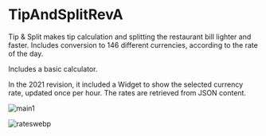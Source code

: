 # TipAndSplitRevA

Tip & Split makes tip calculation and splitting the restaurant bill lighter and faster. 
Includes conversion to 146 different currencies, according to the rate of the day.
 
Includes a basic calculator.
 
In the 2021 revision, it included a Widget to show the selected currency rate, updated once 
per hour. The rates are retrieved from JSON content.

 
![main1](https://user-images.githubusercontent.com/46427497/222989172-73c496b6-e59f-46c5-874a-c12ae197f44e.jpg)


 
![rateswebp](https://user-images.githubusercontent.com/46427497/222989244-25cd4325-16ce-4596-800e-36cd7976e25b.jpg)
